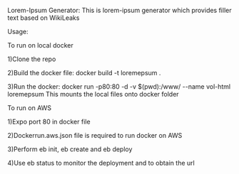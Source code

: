 Lorem-Ipsum Generator:
This is lorem-ipsum generator which provides filler text based on WikiLeaks

Usage:

To run on local docker

1)Clone the repo

2)Build the docker file: docker build -t loremepsum .

3)Run the docker: docker run -p80:80 -d -v $(pwd):/www/ --name vol-html loremepsum
  This mounts the local files onto docker folder
  
To run on AWS

1)Expo port 80 in docker file

2)Dockerrun.aws.json file is required to run docker on AWS

3)Perform eb init, eb create and eb deploy
  
4)Use eb status to monitor the deployment and to obtain the url

